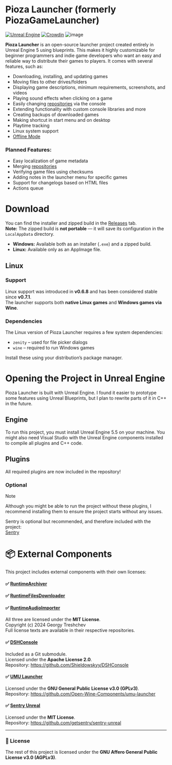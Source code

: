 # Pioza Launcher (formerly PiozaGameLauncher)
[![Unreal Engine](https://img.shields.io/badge/Unreal%20Engine-%23313131.svg?logo=unrealengine&logoColor=white)](#)
[![Crowdin](https://badges.crowdin.net/piozagamelauncher/localized.svg)](https://crowdin.com/project/piozagamelauncher)
![image](https://github.com/user-attachments/assets/cfaa8d9f-5eab-43e9-a4b7-9b2d582fb933)



**Pioza Launcher** is an open-source launcher project created entirely in Unreal Engine 5 using blueprints. This makes it highly customizable for beginner programmers and indie game developers who want an easy and reliable way to distribute their games to players. It comes with several features, such as:

- Downloading, installing, and updating games  
- Moving files to other drives/folders  
- Displaying game descriptions, minimum requirements, screenshots, and videos  
- Playing sound effects when clicking on a game  
- Easily changing [repositories](https://github.com/Shieldowskyy/PiozaGameLauncher/wiki/PiozaRepo-(and-manifest)) via the console  
- Extending functionality with custom console libraries and more
- Creating backups of downloaded games  
- Making shortcut in start menu and on desktop
- Playtime tracking
- Linux system support
- [Offline Mode](https://github.com/Shieldowskyy/PiozaLauncher/wiki/Offline-Mode)

### Planned Features:
- Easy localization of game metadata  
- Merging [repositories ](https://github.com/Shieldowskyy/PiozaGameLauncher/wiki/PiozaRepo-(and-manifest)) 
- Verifying game files using checksums  
- Adding notes in the launcher menu for specific games  
- Support for changelogs based on HTML files
- Actions queue
# Download

You can find the installer and zipped build in the [Releases](https://github.com/Shieldowskyy/PiozaGameLauncher/releases) tab.  
**Note:** The zipped build is **not portable** — it will save its configuration in the `LocalAppData` directory.

- **Windows:** Available both as an installer (`.exe`) and a zipped build.
- **Linux:** Available only as an AppImage file.

## Linux

### Support

Linux support was introduced in **v0.6.8** and has been considered stable since **v0.7.1**.  
The launcher supports both **native Linux games** and **Windows games via Wine**.

### Dependencies

The Linux version of Pioza Launcher requires a few system dependencies:

- `zenity` – used for file picker dialogs  
- `wine` – required to run Windows games

Install these using your distribution’s package manager.

# Opening the Project in Unreal Engine

Pioza Launcher is built with Unreal Engine. I found it easier to prototype some features using Unreal Blueprints, but I plan to rewrite parts of it in C++ in the future.

## Engine

To run this project, you must install Unreal Engine 5.5 on your machine. You might also need Visual Studio with the Unreal Engine components installed to compile all plugins and C++ code.

## Plugins

All required plugins are now included in the repository!

### Optional

> [!NOTE]  
> Although you might be able to run the project without these plugins, I recommend installing them to ensure the project starts without any issues.

Sentry is optional but recommended, and therefore included with the project:  
[Sentry](https://github.com/getsentry/sentry-unreal/releases)

# 📦 External Components

This project includes external components with their own licenses:

#### ✅ [RuntimeArchiver](https://github.com/gtreshchev/RuntimeArchiver)  
#### ✅ [RuntimeFilesDownloader](https://github.com/gtreshchev/RuntimeFilesDownloader)  
#### ✅ [RuntimeAudioImporter](https://github.com/gtreshchev/RuntimeAudioImporter)

All three are licensed under the **MIT License**.  
Copyright (c) 2024 Georgy Treshchev  
Full license texts are available in their respective repositories.

#### ✅ [DSHConsole](https://github.com/Shieldowskyy/DSHConsole)

Included as a Git submodule.  
Licensed under the **Apache License 2.0**.  
Repository: https://github.com/Shieldowskyy/DSHConsole

#### ✅ [UMU Launcher](https://github.com/Open-Wine-Components/umu-launcher)

Licensed under the **GNU General Public License v3.0 (GPLv3)**.  
Repository: https://github.com/Open-Wine-Components/umu-launcher

#### ✅ [Sentry Unreal](https://github.com/getsentry/sentry-unreal)

Licensed under the **MIT License**.  
Repository: https://github.com/getsentry/sentry-unreal

---

### 📄 License

The rest of this project is licensed under the **GNU Affero General Public License v3.0 (AGPLv3)**.
